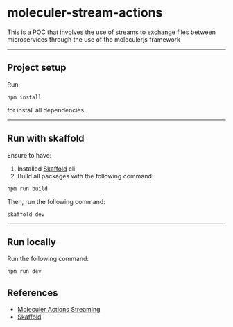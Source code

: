 # moleculer-stream-actions
This is a POC that involves the use of streams to exchange files between microservices through the use of the moleculerjs framework

---

## Project setup

Run 

```
npm install
```

for install all dependencies.

---

## Run with skaffold

Ensure to have:
1.  Installed [Skaffold] cli
2.  Build all packages with the following command:
```
npm run build
```

Then, run the following command:
```
skaffold dev
```

---

## Run locally

Run the following command:
```
npm run dev
```

## References

*   [Moleculer Actions Streaming]
*   [Skaffold]

[Moleculer Actions Streaming]: https://moleculer.services/docs/0.14/actions.html#Streaming

[Skaffold]: skaffold.dev